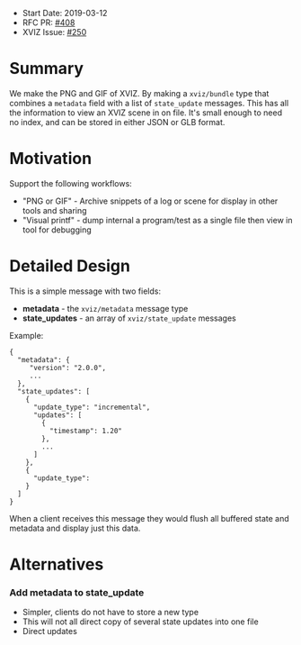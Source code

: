 - Start Date: 2019-03-12
- RFC PR: [#408](https://github.com/uber/xviz/pull/408)
- XVIZ Issue: [#250](https://github.com/uber/xviz/issues/250)

# Summary

We make the PNG and GIF of XVIZ. By making a `xviz/bundle` type that combines a `metadata` field
with a list of `state_update` messages. This has all the information to view an XVIZ scene in on
file. It's small enough to need no index, and can be stored in either JSON or GLB format.

# Motivation

Support the following workflows:

- "PNG or GIF" - Archive snippets of a log or scene for display in other tools and sharing
- "Visual printf" - dump internal a program/test as a single file then view in tool for debugging

# Detailed Design

This is a simple message with two fields:

- **metadata** - the `xviz/metadata` message type
- **state_updates** - an array of `xviz/state_update` messages

Example:

```
{
  "metadata": {
     "version": "2.0.0",
     ...
  },
  "state_updates": [
    {
      "update_type": "incremental",
      "updates": [
        {
          "timestamp": 1.20"
        },
        ...
      ]
    },
    {
      "update_type":
    }
  ]
}
```

When a client receives this message they would flush all buffered state and metadata and display
just this data.

# Alternatives

### Add metadata to state_update

- Simpler, clients do not have to store a new type
- This will not all direct copy of several state updates into one file
- Direct updates
